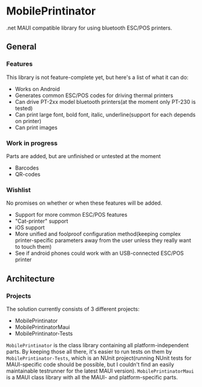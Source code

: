 # MobilePrintinator

.net MAUI compatible library for using bluetooth ESC/POS printers.

## General

### Features

This library is not feature-complete yet, but here's a list of what it can do:

- Works on Android
- Generates common ESC/POS codes for driving thermal printers
- Can drive PT-2xx model bluetooth printers(at the moment only PT-230 is tested)
- Can print large font, bold font, italic, underline(support for each depends on printer)
- Can print images

### Work in progress

Parts are added, but are unfinished or untested at the moment

- Barcodes
- QR-codes

### Wishlist

No promises on whether or when these features will be added.

- Support for more common ESC/POS features
- "Cat-printer" support
- iOS support
- More unified and foolproof configuration method(keeping complex printer-specific parameters away from the user unless they really want to touch them)
- See if android phones could work with an USB-connected ESC/POS printer

## Architecture

### Projects

The solution currently consists of 3 different projects:

- MobilePrintinator
- MobilePrintinatorMaui
- MobilePrintinator-Tests

`MobilePrintinator` is the class library containing all platform-independent parts. By keeping those all there, it's easier to run tests on them by `MobilePrintinator-Tests`, which is an NUnit project(running NUnit tests for MAUI-specific code should be possible, but I couldn't find an easily maintainable testrunner for the latest MAUI version).
`MobilePrintinatorMaui` is a MAUI class library with all the MAUI- and platform-specific parts.